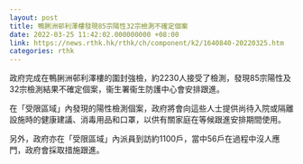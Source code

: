 ```yaml
---
layout: post
title: 鴨脷洲邨利澤樓發現85宗陽性32宗檢測不確定個案
date: 2022-03-25 11:42:02.000000000 +08:00
link: https://news.rthk.hk/rthk/ch/component/k2/1640840-20220325.htm
categories: rthk
---
```


政府完成在鴨脷洲邨利澤樓的圍封強檢，約2230人接受了檢測，發現85宗陽性及32宗檢測結果不確定個案，衞生署衞生防護中心會安排跟進。

在「受限區域」內發現的陽性檢測個案，政府將會向這些人士提供尚待入院或隔離設施時的健康建議、消毒用品和口罩，以供有關家庭在等候跟進安排期間使用。

另外，政府亦在「受限區域」內派員到訪約1100戶，當中56戶在過程中沒人應門，政府會採取措施跟進。
